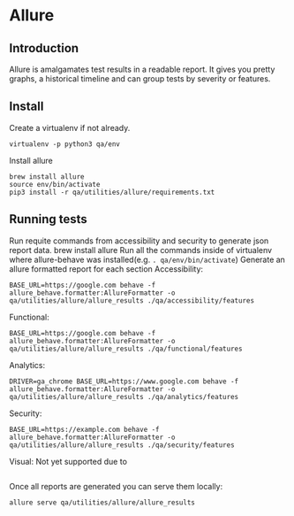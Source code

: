 # Allure

## Introduction
Allure is amalgamates test results in a readable report. It gives you pretty graphs, a historical timeline and can group tests by severity or features.

## Install
Create a virtualenv if not already.
```
virtualenv -p python3 qa/env
```
Install allure
```
brew install allure
source env/bin/activate
pip3 install -r qa/utilities/allure/requirements.txt
```

## Running tests
Run requite commands from accessibility and security to generate json report data.
brew install allure
Run all the commands inside of virtualenv where allure-behave was installed(e.g. `. qa/env/bin/activate`)
Generate an allure formatted report for each section
Accessibility:
```
BASE_URL=https://google.com behave -f allure_behave.formatter:AllureFormatter -o qa/utilities/allure/allure_results ./qa/accessibility/features
```

Functional:
```
BASE_URL=https://google.com behave -f allure_behave.formatter:AllureFormatter -o qa/utilities/allure/allure_results ./qa/functional/features
```

Analytics:
```
DRIVER=ga_chrome BASE_URL=https://www.google.com behave -f allure_behave.formatter:AllureFormatter -o qa/utilities/allure/allure_results ./qa/analytics/features
```

Security:
```
BASE_URL=https://example.com behave -f allure_behave.formatter:AllureFormatter -o qa/utilities/allure/allure_results ./qa/security/features
```

Visual:
Not yet supported due to
```
```

Once all reports are generated you can serve them locally:
```
allure serve qa/utilities/allure/allure_results
```
